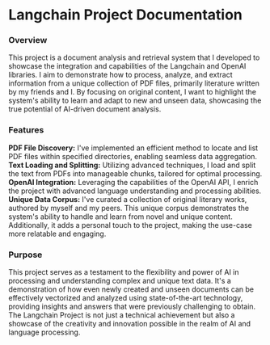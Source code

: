 # Langchain Project Documentation
### Overview
This project is a document analysis and retrieval system that I developed to showcase the integration and capabilities of the Langchain and OpenAI libraries. I aim to demonstrate how to process, analyze, and extract information from a unique collection of PDF files, primarily literature written by my friends and I. By focusing on original content, I want to highlight the system's ability to learn and adapt to new and unseen data, showcasing the true potential of AI-driven document analysis.

### Features
**PDF File Discovery:** I've implemented an efficient method to locate and list PDF files within specified directories, enabling seamless data aggregation.
**Text Loading and Splitting:** Utilizing advanced techniques, I load and split the text from PDFs into manageable chunks, tailored for optimal processing.
**OpenAI Integration:** Leveraging the capabilities of the OpenAI API, I enrich the project with advanced language understanding and processing abilities.
**Unique Data Corpus:** I've curated a collection of original literary works, authored by myself and my peers. This unique corpus demonstrates the system's ability to handle and learn from novel and unique content. Additionally, it adds a personal touch to the project, making the use-case more relatable and engaging.

### Purpose
This project serves as a testament to the flexibility and power of AI in processing and understanding complex and unique text data. It's a demonstration of how even newly created and unseen documents can be effectively vectorized and analyzed using state-of-the-art technology, providing insights and answers that were previously challenging to obtain. The Langchain Project is not just a technical achievement but also a showcase of the creativity and innovation possible in the realm of AI and language processing.

